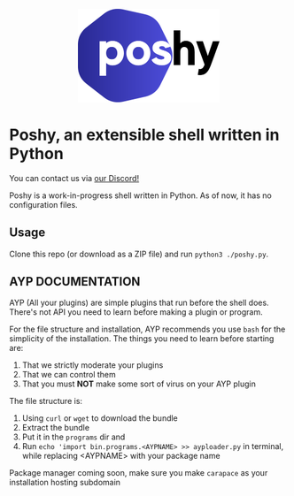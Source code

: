 <p align="center">
	<img title="Poshy" alt="Poshy" src="images/poshy-logo-light.png" width="256">
	<h1>Poshy, an extensible shell written in Python</h1>
</p align "center">

You can contact us via [our Discord!](https://discord.gg/R5ExvA63Jz)

Poshy is a work-in-progress shell written in Python. As of now, it has no configuration files.

## Usage
Clone this repo (or download as a ZIP file) and run `python3 ./poshy.py`.

## AYP DOCUMENTATION
AYP (All your plugins) are simple plugins that run before the shell does. There's not API you need to learn before making a plugin or program.

For the file structure and installation, AYP recommends you use `bash` for the simplicity of the installation. The things you need to learn before starting are:

1. That we strictly moderate your plugins
2. That we can control them
3. That you must **NOT** make some sort of virus on your AYP plugin

The file structure is:

1. Using `curl` or `wget` to download the bundle
2. Extract the bundle
3. Put it in the `programs` dir and
4. Run ```echo 'import bin.programs.<AYPNAME> >> ayploader.py``` in terminal, while replacing \<AYPNAME> with your package name

Package manager coming soon, make sure you make `carapace` as your installation hosting subdomain 
